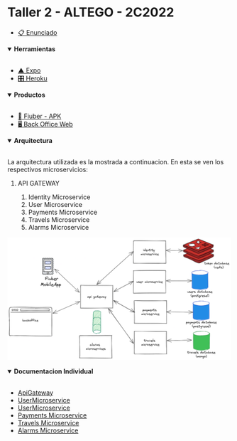 # Taller 2 - ALTEGO - 2C2022


- [📋 Enunciado](https://taller-de-programacion-2.github.io/works/statement/2022/2/enunciado/)


<details open>
  <summary>
    <b> Herramientas </b>
  </summary><br>

- [▲ Expo](https://expo.dev/)
- [🎛️ Heroku](https://dashboard.heroku.com/apps)

</details>
 
<details open>
  <summary>
    <b> Productos </b>
  </summary><br>

- [📲 Fiuber - APK](https://github.com/taller2altego/mobileApp/releases)
- [🖥️ Back Office Web](https://altego-fiuber-backoffice.herokuapp.com)

</details>

<details open>
  <summary>
    <b> Arquitectura </b>
  </summary><br>

  La arquitectura utilizada es la mostrada a continuacion.
  En esta se ven los respectivos microservicios:

  <ol>
  <li>API GATEWAY</li>
  <ol>
  <li>Identity Microservice</li>
  <li>User Microservice</li>
  <li>Payments Microservice</li>
  <li>Travels Microservice</li>
  <li>Alarms Microservice</li>
</ol> 
</ol> 

![alt text](https://github.com/taller2altego/.github/blob/main/arquitectura.png?raw=true)

<details open>
  <summary>
    <b> Documentacion Individual </b>
  </summary><br>

- [ApiGateway](https://github.com/taller2altego/apiGateway/blob/main/README.md)
- [UserMicroservice](https://github.com/taller2altego/user-microservice/blob/main/README.md)
- [UserMicroservice](https://github.com/taller2altego/user-microservice/blob/main/README.md)
- [Payments Microservice](https://github.com/taller2altego/payments/blob/main/README.md)
- [Travels Microservice](https://github.com/taller2altego/travel-microservice/blob/main/README.md)
- [Alarms Microservice](https://github.com/taller2altego/alarms-microservice/blob/main/README.md)

</details>


</details>

